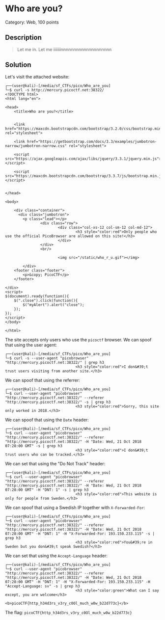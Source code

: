 # Who are you?
Category: Web, 100 points

## Description

> Let me in. Let me iiiiiiinnnnnnnnnnnnnnnnnnnn 


## Solution

Let's visit the attached website:

```console
┌──(user@kali)-[/media/sf_CTFs/pico/Who_are_you]
└─$ curl -s http://mercury.picoctf.net:38322/
<!DOCTYPE html>
<html lang="en">

<head>
    <title>Who are you?</title>


    <link href="https://maxcdn.bootstrapcdn.com/bootstrap/3.2.0/css/bootstrap.min.css" rel="stylesheet">

    <link href="https://getbootstrap.com/docs/3.3/examples/jumbotron-narrow/jumbotron-narrow.css" rel="stylesheet">

    <script src="https://ajax.googleapis.com/ajax/libs/jquery/3.3.1/jquery.min.js"></script>

    <script src="https://maxcdn.bootstrapcdn.com/bootstrap/3.3.7/js/bootstrap.min.js"></script>


</head>

<body>

    <div class="container">
      <div class="jumbotron">
        <p class="lead"></p>
                <div class="row">
                        <div class="col-xs-12 col-sm-12 col-md-12">
                                <h3 style="color:red">Only people who use the official PicoBrowser are allowed on this site!</h3>
                        </div>
                </div>
                <br/>

                        <img src="/static/who_r_u.gif"></img>

        </div>
    <footer class="footer">
        <p>&copy; PicoCTF</p>
    </footer>

</div>
<script>
$(document).ready(function(){
    $(".close").click(function(){
        $("myAlert").alert("close");
    });
});
</script>
</body>

</html>
```

The site accepts only users who use the `picoctf` browser. We can spoof that using the user agent:

```console
┌──(user@kali)-[/media/sf_CTFs/pico/Who_are_you]
└─$ curl -s --user-agent "picobrowser" "http://mercury.picoctf.net:38322/" | grep h3
                                <h3 style="color:red">I don&#39;t trust users visiting from another site.</h3>
```

We can spoof that using the referrer:

```console
┌──(user@kali)-[/media/sf_CTFs/pico/Who_are_you]
└─$ curl --user-agent "picobrowser" "http://mercury.picoctf.net:38322/" --referer "http://mercury.picoctf.net:38322/" -s | grep h3
                                <h3 style="color:red">Sorry, this site only worked in 2018.</h3>
```

We can spoof that using the `Date` header:

```console
┌──(user@kali)-[/media/sf_CTFs/pico/Who_are_you]
└─$ curl --user-agent "picobrowser" "http://mercury.picoctf.net:38322/" --referer "http://mercury.picoctf.net:38322/" -H "Date: Wed, 21 Oct 2018 07:28:00 GMT" -s | grep h3
                                <h3 style="color:red">I don&#39;t trust users who can be tracked.</h3>

```

We can set that using the "Do Not Track" header:

```console
┌──(user@kali)-[/media/sf_CTFs/pico/Who_are_you]
└─$ curl --user-agent "picobrowser" "http://mercury.picoctf.net:38322/" --referer "http://mercury.picoctf.net:38322/" -H "Date: Wed, 21 Oct 2018 07:28:00 GMT" -H "DNT: 1" -s | grep h3
                                <h3 style="color:red">This website is only for people from Sweden.</h3>
```

We can spoof that using a Swedish IP together with `X-Forwarded-For`:

```console
┌──(user@kali)-[/media/sf_CTFs/pico/Who_are_you]
└─$ curl --user-agent "picobrowser" "http://mercury.picoctf.net:38322/" --referer "http://mercury.picoctf.net:38322/" -H "Date: Wed, 21 Oct 2018 07:28:00 GMT" -H "DNT: 1" -H "X-Forwarded-For: 193.150.233.115" -s | grep h3
                                <h3 style="color:red">You&#39;re in Sweden but you don&#39;t speak Swedish?</h3>
```

We can set that using the `Accept-Language` header:

```console
┌──(user@kali)-[/media/sf_CTFs/pico/Who_are_you]
└─$ curl --user-agent "picobrowser" "http://mercury.picoctf.net:38322/" --referer "http://mercury.picoctf.net:38322/" -H "Date: Wed, 21 Oct 2018 07:28:00 GMT" -H "DNT: 1" -H "X-Forwarded-For: 193.150.233.115" -H "Accept-Language: sv" -s | grep h3
                                <h3 style="color:green">What can I say except, you are welcome</h3>
                        <b>picoCTF{http_h34d3rs_v3ry_c0Ol_much_w0w_b22d773c}</b>
```

The flag: `picoCTF{http_h34d3rs_v3ry_c0Ol_much_w0w_b22d773c}`